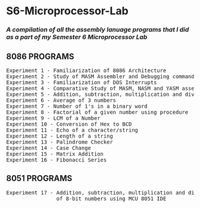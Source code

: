 # S6-Microprocessor-Lab
<h3><b><em>A compilation of all the assembly lanuage programs that I did as a part of my Semester 6 Microprocessor Lab</em></b></h3>

## 8086 PROGRAMS
<pre>
Experiment 1 - Familiarization of 8086 Architecture
Experiment 2 - Study of MASM Assembler and Debugging commands
Experiment 3 - Familiarization of DOS Interrupts
Experiment 4 - Comparative Study of MASM, NASM and YASM assemblers
Experiment 5 - Addition, subtraction, multiplication and division of 8-bit numbers
Experiment 6 - Average of 3 numbers
Experiment 7 - Number of 1's in a binary word
Experiment 8 - Factorial of a given number using procedure
Experiment 9 - LCM of a Number
Experiment 10 - Conversion of Hex to BCD
Experiment 11 - Echo of a character/string
Experiment 12 - Length of a string
Experiment 13 - Palindrome Checker
Experiment 14 - Case Change
Experiment 15 - Matrix Addition
Experiment 16 - Fibonacci Series
</pre>

## 8051 PROGRAMS
<pre>
Experiment 17 - Addition, subtraction, multiplication and division 
                of 8-bit numbers using MCU 8051 IDE
</pre>
